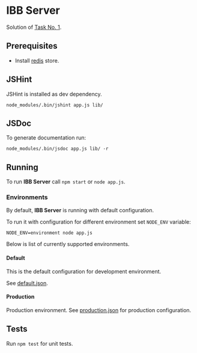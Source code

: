 # IBB Server

Solution of [Task No. 1](http://www.ibillboard.com/cs/uloha-c-1).

## Prerequisites

* Install [redis](http://redis.io/) store.

## JSHint

JSHint is installed as dev dependency.

```
node_modules/.bin/jshint app.js lib/
```

## JSDoc

To generate documentation run:

```
node_modules/.bin/jsdoc app.js lib/ -r
```

## Running

To run __IBB Server__ call `npm start` or `node app.js`.

### Environments

By default, __IBB Server__ is running with default configuration.

To run it with configuration for different environment set `NODE_ENV` variable:

```
NODE_ENV=environment node app.js
```

Below is list of currently supported environments.

#### Default

This is the default configuration for development environment.

See [default.json](./config/default.json).

#### Production

Production environment. See [production.json](./config/production.json) for production configuration.

## Tests

Run `npm test` for unit tests.
